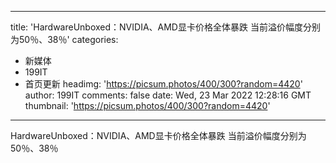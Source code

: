 
---
title: 'HardwareUnboxed：NVIDIA、AMD显卡价格全体暴跌 当前溢价幅度分别为50％、38％'
categories: 
 - 新媒体
 - 199IT
 - 首页更新
headimg: 'https://picsum.photos/400/300?random=4420'
author: 199IT
comments: false
date: Wed, 23 Mar 2022 12:28:16 GMT
thumbnail: 'https://picsum.photos/400/300?random=4420'
---

<div>   
HardwareUnboxed：NVIDIA、AMD显卡价格全体暴跌 当前溢价幅度分别为50％、38％  
</div>
            